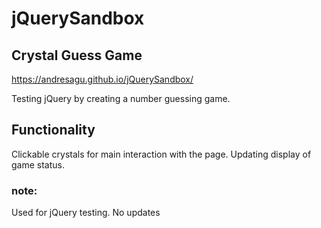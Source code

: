 # jQuerySandbox

## Crystal Guess Game

https://andresagu.github.io/jQuerySandbox/

Testing jQuery by creating a number guessing game.

## Functionality
Clickable crystals for main interaction with the page. Updating display of game status.

### note:
Used for jQuery testing. No updates
